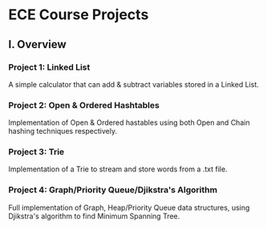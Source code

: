 # ECE Course Projects

## I. Overview

### Project 1: Linked List
A simple calculator that can add & subtract variables stored in a Linked List.

### Project 2: Open & Ordered Hashtables
Implementation of Open & Ordered hastables using both Open and Chain hashing techniques respectively.

### Project 3: Trie
Implementation of a Trie to stream and store words from a .txt file.

### Project 4: Graph/Priority Queue/Djikstra's Algorithm
Full implementation of Graph, Heap/Priority Queue data structures, using Djikstra's algorithm to find Minimum Spanning Tree.